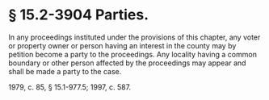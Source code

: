 # § 15.2-3904 Parties.

<p>In any proceedings instituted under the provisions of this chapter, any voter or property owner or person having an interest in the county may by petition become a party to the proceedings. Any locality having a common boundary or other person affected by the proceedings may appear and shall be made a party to the case.</p><p>1979, c. 85, § 15.1-977.5; 1997, c. 587.</p>